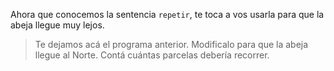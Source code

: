 <gs-attire
  attire-url="https://raw.githubusercontent.com/MumukiProject/mumuki-guia-gobstones-repeticion-simple-kids/master/assets/attires/config.json">
</gs-attire>
<gs-toolbox toolbox-url="https://raw.githubusercontent.com/MumukiProject/mumuki-guia-gobstones-repeticion-simple-kids/master/toolbox.xml"></gs-toolbox>

Ahora que conocemos la sentencia `repetir`, te toca a vos usarla para que la abeja llegue muy lejos.

> Te dejamos acá el programa anterior. Modificalo para que la abeja llegue al Norte. Contá cuántas parcelas debería recorrer. 

